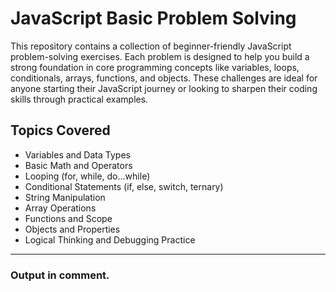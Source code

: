 # JavaScript Basic Problem Solving

This repository contains a collection of beginner-friendly JavaScript problem-solving exercises. Each problem is designed to help you build a strong foundation in core programming concepts like variables, loops, conditionals, arrays, functions, and objects. These challenges are ideal for anyone starting their JavaScript journey or looking to sharpen their coding skills through practical examples.

## Topics Covered
-  Variables and Data Types  
-  Basic Math and Operators  
-  Looping (for, while, do...while)  
-  Conditional Statements (if, else, switch, ternary)  
-  String Manipulation  
-  Array Operations  
-  Functions and Scope  
-  Objects and Properties  
-  Logical Thinking and Debugging Practice  


---

### Output in comment.

